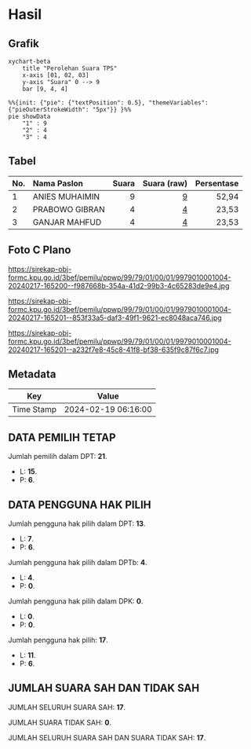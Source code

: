 # Hasil

## Grafik

```mermaid
xychart-beta
    title "Perolehan Suara TPS"
    x-axis [01, 02, 03]
    y-axis "Suara" 0 --> 9
    bar [9, 4, 4]
```

```mermaid
%%{init: {"pie": {"textPosition": 0.5}, "themeVariables": {"pieOuterStrokeWidth": "5px"}} }%%
pie showData
    "1" : 9
    "2" : 4
    "3" : 4
```

## Tabel

| No. | Nama Paslon    | Suara | Suara (raw) | Persentase |
|:--- |:-------------- | -----:| -----------:| ----------:|
| 1   | ANIES MUHAIMIN | 9     | [9][p-1]    | 52,94      |
| 2   | PRABOWO GIBRAN | 4     | [4][p-2]    | 23,53      |
| 3   | GANJAR MAHFUD  | 4     | [4][p-3]    | 23,53      |


[p-1]: https://github.com/gigit-pemilu/pemilu-2024-99-luar-negeri/blob/main/pilpres/hitung-suara/sub/99-luar-negeri/sub/79-nairobi-kenya/sub/01-nairobi-kenya/sub/0001-nairobi-kenya/sub/004-ksk-001/sub/paslon-1.txt
[p-2]: https://github.com/gigit-pemilu/pemilu-2024-99-luar-negeri/blob/main/pilpres/hitung-suara/sub/99-luar-negeri/sub/79-nairobi-kenya/sub/01-nairobi-kenya/sub/0001-nairobi-kenya/sub/004-ksk-001/sub/paslon-2.txt
[p-3]: https://github.com/gigit-pemilu/pemilu-2024-99-luar-negeri/blob/main/pilpres/hitung-suara/sub/99-luar-negeri/sub/79-nairobi-kenya/sub/01-nairobi-kenya/sub/0001-nairobi-kenya/sub/004-ksk-001/sub/paslon-3.txt

## Foto C Plano

https://sirekap-obj-formc.kpu.go.id/3bef/pemilu/ppwp/99/79/01/00/01/9979010001004-20240217-165200--f987668b-354a-41d2-99b3-4c65283de9e4.jpg

https://sirekap-obj-formc.kpu.go.id/3bef/pemilu/ppwp/99/79/01/00/01/9979010001004-20240217-165201--853f33a5-daf3-49f1-9621-ec8048aca746.jpg

https://sirekap-obj-formc.kpu.go.id/3bef/pemilu/ppwp/99/79/01/00/01/9979010001004-20240217-165201--a232f7e8-45c8-41f8-bf38-635f9c87f6c7.jpg


## Metadata

| Key        | Value               |
| ---------- | ------------------- |
| Time Stamp | 2024-02-19 06:16:00 |


## DATA PEMILIH TETAP

Jumlah pemilih dalam DPT: **21**.
 * L: **15**.
 * P: **6**.

## DATA PENGGUNA HAK PILIH

Jumlah pengguna hak pilih dalam DPT: **13**.
 * L: **7**.
 * P: **6**.

Jumlah pengguna hak pilih dalam DPTb: **4**.
 * L: **4**.
 * P: **0**.

Jumlah pengguna hak pilih dalam DPK: **0**.
 * L: **0**.
 * P: **0**.

Jumlah pengguna hak pilih: **17**.
 * L: **11**.
 * P: **6**.

## JUMLAH SUARA SAH DAN TIDAK SAH

JUMLAH SELURUH SUARA SAH: **17**.

JUMLAH SUARA TIDAK SAH: **0**.

JUMLAH SELURUH SUARA SAH DAN SUARA TIDAK SAH: **17**.


